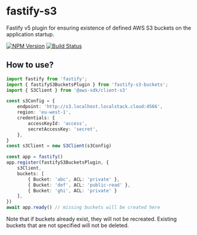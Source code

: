 # fastify-s3
Fastify v5 plugin for ensuring existence of defined AWS S3 buckets on the application startup.

[![NPM Version](https://img.shields.io/npm/v/fastify-s3.svg)](https://npmjs.org/package/fastify-s3)
[![Build Status](https://github.com/mamirul47/fastify-s3/workflows/ci/badge.svg)](https://github.com/mamirul47/fastify-s3/actions)

## How to use?

```ts
import fastify from 'fastify';
import { fastifyS3BucketsPlugin } from 'fastify-s3-buckets';
import { S3Client } from '@aws-sdk/client-s3'

const s3Config = {
    endpoint: 'http://s3.localhost.localstack.cloud:4566',
    region: 'eu-west-1',
    credentials: {
        accessKeyId: 'access',
        secretAccessKey: 'secret',
    },
}
const s3Client = new S3Client(s3Config)

const app = fastify()
app.register(fastifyS3BucketsPlugin, {
    s3Client,
    buckets: [
        { Bucket: 'abc', ACL: 'private' },
        { Bucket: 'def', ACL: 'public-read' },
        { Bucket: 'ghi', ACL: 'private' }
    ],
})
await app.ready() // missing buckets will be created here

```

Note that if buckets already exist, they will not be recreated.
Existing buckets that are not specified will not be deleted.
